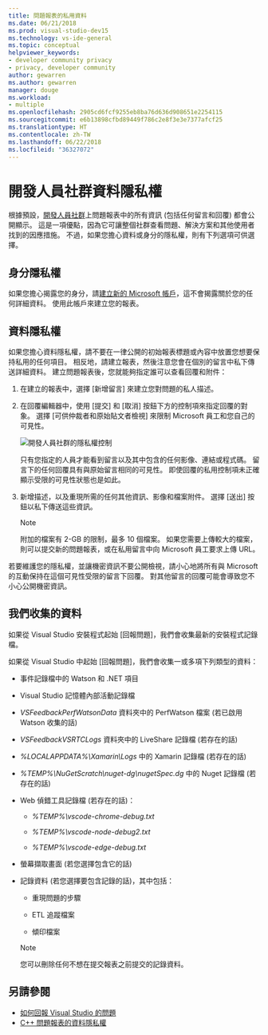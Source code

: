 ```yaml
---
title: 問題報表的私用資料
ms.date: 06/21/2018
ms.prod: visual-studio-dev15
ms.technology: vs-ide-general
ms.topic: conceptual
helpviewer_keywords:
- developer community privacy
- privacy, developer community
author: gewarren
ms.author: gewarren
manager: douge
ms.workload:
- multiple
ms.openlocfilehash: 2905cd6fcf9255eb8ba76d636d908651e2254115
ms.sourcegitcommit: e6b13898cfbd89449f786c2e8f3e3e7377afcf25
ms.translationtype: HT
ms.contentlocale: zh-TW
ms.lasthandoff: 06/22/2018
ms.locfileid: "36327072"
---
```

# <a name="developer-community-data-privacy"></a>開發人員社群資料隱私權

根據預設，[開發人員社群](https://developercommunity.visualstudio.com/)上問題報表中的所有資訊 (包括任何留言和回覆) 都會公開顯示。 這是一項優點，因為它可讓整個社群查看問題、解決方案和其他使用者找到的因應措施。 不過，如果您擔心資料或身分的隱私權，則有下列選項可供選擇。

## <a name="identity-privacy"></a>身分隱私權

如果您擔心揭露您的身分，請[建立新的 Microsoft 帳戶](https://signup.live.com/)，這不會揭露關於您的任何詳細資料。 使用此帳戶來建立您的報表。

## <a name="data-privacy"></a>資料隱私權

如果您擔心資料隱私權，請不要在一律公開的初始報表標題或內容中放置您想要保持私用的任何項目。 相反地，請建立報表，然後注意您會在個別的留言中私下傳送詳細資料。 建立問題報表後，您就能夠指定誰可以查看回覆和附件：

1. 在建立的報表中，選擇 [新增留言] 來建立您對問題的私人描述。

1. 在回覆編輯器中，使用 [提交] 和 [取消] 按鈕下方的控制項來指定回覆的對象。 選擇 [可供仲裁者和原始貼文者檢視] 來限制 Microsoft 員工和您自己的可見性。

   ![開發人員社群的隱私權控制](media/developer-community-privacy-control.png)

   只有您指定的人員才能看到留言以及其中包含的任何影像、連結或程式碼。 留言下的任何回覆具有與原始留言相同的可見性。 即使回覆的私用控制項未正確顯示受限的可見性狀態也是如此。

1. 新增描述，以及重現所需的任何其他資訊、影像和檔案附件。 選擇 [送出] 按鈕以私下傳送這些資訊。

   > [!NOTE]
   > 附加的檔案有 2-GB 的限制，最多 10 個檔案。 如果您需要上傳較大的檔案，則可以提交新的問題報表，或在私用留言中向 Microsoft 員工要求上傳 URL。

若要維護您的隱私權，並讓機密資訊不要公開檢視，請小心地將所有與 Microsoft 的互動保持在這個可見性受限的留言下回覆。 對其他留言的回覆可能會導致您不小心公開機密資訊。

## <a name="data-we-collect"></a>我們收集的資料

如果從 Visual Studio 安裝程式起始 [回報問題]，我們會收集最新的安裝程式記錄檔。

如果從 Visual Studio 中起始 [回報問題]，我們會收集一或多項下列類型的資料：

- 事件記錄檔中的 Watson 和 .NET 項目

- Visual Studio 記憶體內部活動記錄檔

- *VSFeedbackPerfWatsonData* 資料夾中的 PerfWatson 檔案 (若已啟用 Watson 收集的話)

- *VSFeedbackVSRTCLogs* 資料夾中的 LiveShare 記錄檔 (若存在的話)

- *%LOCALAPPDATA%\Xamarin\Logs* 中的 Xamarin 記錄檔 (若存在的話)

- *%TEMP%\NuGetScratch\nuget-dg\nugetSpec.dg* 中的 Nuget 記錄檔 (若存在的話)

- Web 偵錯工具記錄檔 (若存在的話)：

   - *%TEMP%\vscode-chrome-debug.txt*

   - *%TEMP%\vscode-node-debug2.txt*

   - *%TEMP%\vscode-edge-debug.txt*

- 螢幕擷取畫面 (若您選擇包含它的話)

- 記錄資料 (若您選擇要包含記錄的話)，其中包括：

   - 重現問題的步驟

   - ETL 追蹤檔案

   - 傾印檔案

   > [!NOTE]
   > 您可以刪除任何不想在提交報表之前提交的記錄資料。

## <a name="see-also"></a>另請參閱

- [如何回報 Visual Studio 的問題](how-to-report-a-problem-with-visual-studio-2017.md)
- [C++ 問題報表的資料隱私權](/cpp/how-to-report-a-problem-with-the-visual-cpp-toolset#reports-and-privacy)
